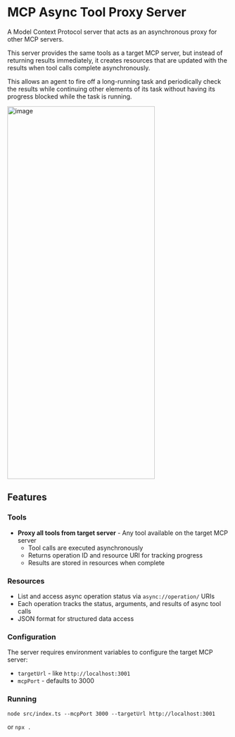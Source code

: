 # MCP Async Tool Proxy Server

A Model Context Protocol server that acts as an asynchronous proxy for other MCP servers.

This server provides the same tools as a target MCP server, but instead of returning results immediately, it creates resources that are updated with the results when tool calls complete asynchronously.

This allows an agent to fire off a long-running task and periodically check the results while continuing other elements of its task without having its progress blocked while the task is running.

<img width="335" height="847" alt="image" src="https://github.com/user-attachments/assets/29d33691-8c80-48be-9809-03fa2a51f49f" />

## Features

### Tools
- **Proxy all tools from target server** - Any tool available on the target MCP server
  - Tool calls are executed asynchronously
  - Returns operation ID and resource URI for tracking progress
  - Results are stored in resources when complete

### Resources
- List and access async operation status via `async://operation/` URIs
- Each operation tracks the status, arguments, and results of async tool calls
- JSON format for structured data access

### Configuration
The server requires environment variables to configure the target MCP server:
- `targetUrl` - like `http://localhost:3001`
- `mcpPort` - defaults to 3000

### Running
```
node src/index.ts --mcpPort 3000 --targetUrl http://localhost:3001
```

or `npx .`
